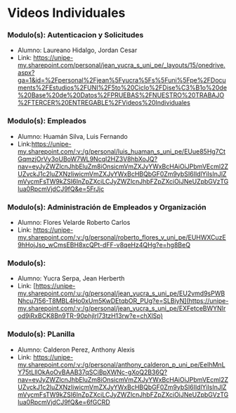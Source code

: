 # Videos Individuales
### Modulo(s): Autenticacion y Solicitudes
- Alumno: Laureano Hidalgo, Jordan Cesar
- Link: https://unipe-my.sharepoint.com/personal/jean_yucra_s_uni_pe/_layouts/15/onedrive.aspx?ga=1&id=%2Fpersonal%2Fjean%5Fyucra%5Fs%5Funi%5Fpe%2FDocuments%2FEstudios%2FUNI%2F5to%20Ciclo%2FDise%C3%B1o%20de%20Base%20de%20Datos%2FPRUEBAS%2FNUESTRO%20TRABAJO%2FTERCER%20ENTREGABLE%2FVideos%20Individuales
### Modulo(s): Empleados
- Alumno: Huamán Silva, Luis Fernando
- Link:https://unipe-my.sharepoint.com/:v:/g/personal/luis_huaman_s_uni_pe/EUue85Hg7CtGqmzjOrVy3oUBoW7WL9NcqI2HZ3V8hbXoJQ?nav=eyJyZWZlcnJhbEluZm8iOnsicmVmZXJyYWxBcHAiOiJPbmVEcml2ZUZvckJ1c2luZXNzIiwicmVmZXJyYWxBcHBQbGF0Zm9ybSI6IldlYiIsInJlZmVycmFsTW9kZSI6InZpZXciLCJyZWZlcnJhbFZpZXciOiJNeUZpbGVzTGlua0RpcmVjdCJ9fQ&e=5FrJjc

### Modulo(s): Administración de Empleados y Organización
- Alumno: Flores Velarde Roberto Carlos
- Link: https://unipe-my.sharepoint.com/:v:/g/personal/roberto_flores_v_uni_pe/EUHWXCuzE9hHojJso_wCmsEBH8xcQPt-dFF-v8qeHz4QHg?e=hg8BeQ
### Modulo(s):
- Alumno: Yucra Serpa, Jean Herberth
- Link: [https://unipe-my.sharepoint.com/:u:/g/personal/jean_yucra_s_uni_pe/EU2vmd9sPWBNhcu7I56-T8MBL4Ho0xUm5KwDEtqbOR_PUg?e=SLBiyN](https://unipe-my.sharepoint.com/:v:/g/personal/jean_yucra_s_uni_pe/EXFetceBWYNIrod9iRxBCK8Bn9TR-90phjlrl73tzH13rw?e=chXlSp)
### Modulo(s): PLanilla
- Alumno: Calderon Perez, Anthony Alexis
- Link: https://unipe-my.sharepoint.com/:v:/g/personal/anthony_calderon_p_uni_pe/EeIhMnLY75tLllOkAoOvBAAB37qSCiBpXWNc-gXoQ2B36Q?nav=eyJyZWZlcnJhbEluZm8iOnsicmVmZXJyYWxBcHAiOiJPbmVEcml2ZUZvckJ1c2luZXNzIiwicmVmZXJyYWxBcHBQbGF0Zm9ybSI6IldlYiIsInJlZmVycmFsTW9kZSI6InZpZXciLCJyZWZlcnJhbFZpZXciOiJNeUZpbGVzTGlua0RpcmVjdCJ9fQ&e=6fGCRD
